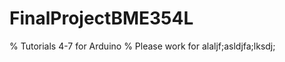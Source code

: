 FinalProjectBME354L
===================

% Tutorials 4-7 for Arduino
% Please work for alaljf;asldjfa;lksdj;
